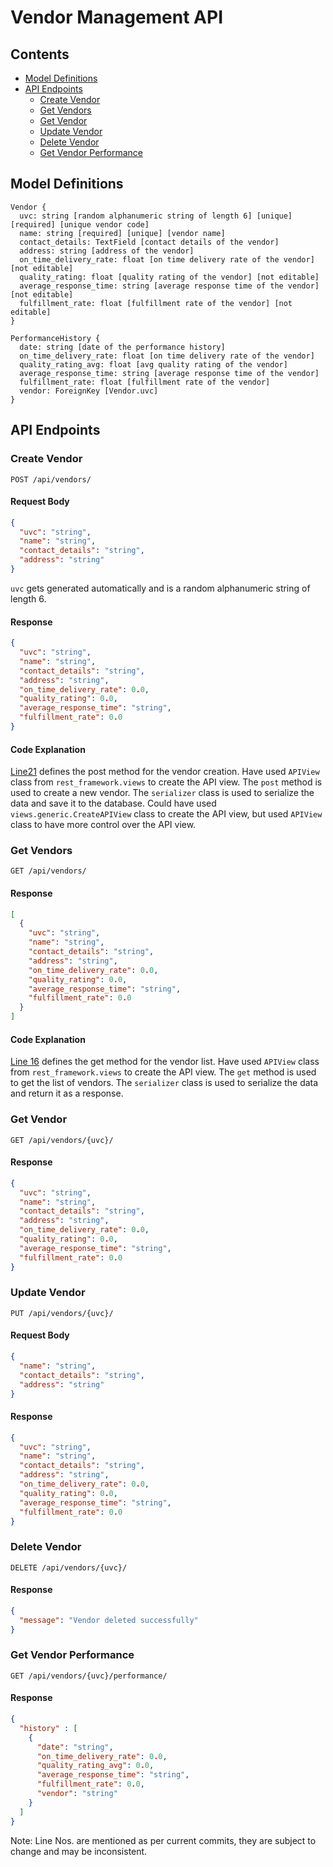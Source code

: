 # Vendor Management API

## Contents

- [Model Definitions](#model-definitions)
- [API Endpoints](#api-endpoints)
  - [Create Vendor](#create-vendor)
  - [Get Vendors](#get-vendors)
  - [Get Vendor](#get-vendor)
  - [Update Vendor](#update-vendor)
  - [Delete Vendor](#delete-vendor)
  - [Get Vendor Performance](#get-vendor-performance)

## Model Definitions

```text
Vendor {
  uvc: string [random alphanumeric string of length 6] [unique] [required] [unique vendor code]
  name: string [required] [unique] [vendor name]
  contact_details: TextField [contact details of the vendor]
  address: string [address of the vendor]
  on_time_delivery_rate: float [on time delivery rate of the vendor] [not editable]
  quality_rating: float [quality rating of the vendor] [not editable]
  average_response_time: string [average response time of the vendor] [not editable]
  fulfillment_rate: float [fulfillment rate of the vendor] [not editable]
}

PerformanceHistory {
  date: string [date of the performance history]
  on_time_delivery_rate: float [on time delivery rate of the vendor]
  quality_rating_avg: float [avg quality rating of the vendor]
  average_response_time: string [average response time of the vendor]
  fulfillment_rate: float [fulfillment rate of the vendor]
  vendor: ForeignKey [Vendor.uvc]
}
```

## API Endpoints

### Create Vendor

```http
POST /api/vendors/
```

#### Request Body

```json
{
  "uvc": "string",
  "name": "string",
  "contact_details": "string",
  "address": "string"
}
```

`uvc` gets generated automatically and is a random alphanumeric string of length 6.

#### Response

```json
{
  "uvc": "string",
  "name": "string",
  "contact_details": "string",
  "address": "string",
  "on_time_delivery_rate": 0.0,
  "quality_rating": 0.0,
  "average_response_time": "string",
  "fulfillment_rate": 0.0
}
```

#### Code Explanation

[Line21](../../vendor/views.py) defines the post method for the vendor creation. Have used `APIView` class from `rest_framework.views` to create the API view. The `post` method is used to create a new vendor. The `serializer` class is used to serialize the data and save it to the database.
Could have used `views.generic.CreateAPIView` class to create the API view, but used `APIView` class to have more control over the API view.

### Get Vendors

```http
GET /api/vendors/
```

#### Response

```json
[
  {
    "uvc": "string",
    "name": "string",
    "contact_details": "string",
    "address": "string",
    "on_time_delivery_rate": 0.0,
    "quality_rating": 0.0,
    "average_response_time": "string",
    "fulfillment_rate": 0.0
  }
]
```

#### Code Explanation

[Line 16](../../vendor/views.py) defines the get method for the vendor list. Have used `APIView` class from `rest_framework.views` to create the API view. The `get` method is used to get the list of vendors. The `serializer` class is used to serialize the data and return it as a response.

### Get Vendor

```http
GET /api/vendors/{uvc}/
```

#### Response

```json
{
  "uvc": "string",
  "name": "string",
  "contact_details": "string",
  "address": "string",
  "on_time_delivery_rate": 0.0,
  "quality_rating": 0.0,
  "average_response_time": "string",
  "fulfillment_rate": 0.0
}
```

### Update Vendor

```http
PUT /api/vendors/{uvc}/
```

#### Request Body

```json
{
  "name": "string",
  "contact_details": "string",
  "address": "string"
}
```

#### Response

```json
{
  "uvc": "string",
  "name": "string",
  "contact_details": "string",
  "address": "string",
  "on_time_delivery_rate": 0.0,
  "quality_rating": 0.0,
  "average_response_time": "string",
  "fulfillment_rate": 0.0
}
```

### Delete Vendor

```http
DELETE /api/vendors/{uvc}/
```

#### Response

```json
{
  "message": "Vendor deleted successfully"
}
```

### Get Vendor Performance

```http
GET /api/vendors/{uvc}/performance/
```

#### Response

```json
{
  "history" : [
    {
      "date": "string",
      "on_time_delivery_rate": 0.0,
      "quality_rating_avg": 0.0,
      "average_response_time": "string",
      "fulfillment_rate": 0.0,
      "vendor": "string"
    }
  ]
}
```

Note: Line Nos. are mentioned as per current commits, they are subject to change and may be inconsistent.